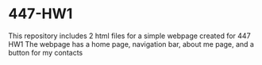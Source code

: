 # 447-HW1
This repository includes 2 html files for a simple webpage created for 447 HW1
The webpage has a home page, navigation bar, about me page, and a button for my contacts 
